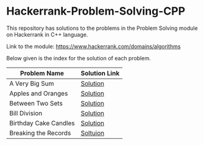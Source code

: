 # Hackerrank-Problem-Solving-CPP
This repository has solutions to the problems in the Problem Solving module on Hackerrank in C++ language.

Link to the module: https://www.hackerrank.com/domains/algorithms

Below given is the index for the solution of each problem.

| Problem Name  | Solution Link |
|---------------|---------------|
|A Very Big Sum| [Solution](https://github.com/niharika1102/Hackerrank-Problem-Solving-CPP/blob/main/A%20Very%20Big%20Sum.cpp)  |
| Apples and Oranges| [Solution](https://github.com/niharika1102/Hackerrank-Problem-Solving-CPP/blob/main/Apple%20and%20Orange.cpp)  |
| Between Two Sets| [Solution](https://github.com/niharika1102/Hackerrank-Problem-Solving-CPP/blob/main/Between%20Two%20Sets.cpp)|
|Bill Division|[Solution](https://github.com/niharika1102/Hackerrank-Problem-Solving-CPP/blob/main/Bill%20Division.cpp)|
|Birthday Cake Candles| [Solution](https://github.com/niharika1102/Hackerrank-Problem-Solving-CPP/blob/main/Birthday%20Cake%20Candles.cpp)|
|Breaking the Records|[Soltuion](https://github.com/niharika1102/Hackerrank-Problem-Solving-CPP/blob/main/Breaking%20the%20Records.cpp)|

